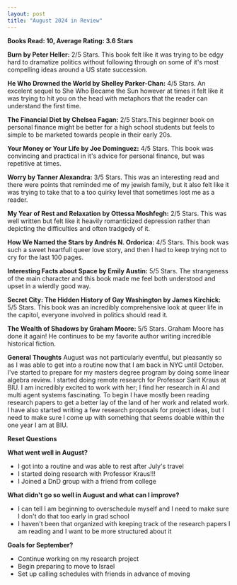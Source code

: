 ```yaml
---
layout: post
title: "August 2024 in Review"
---
```


**Books Read: 10, Average Rating: 3.6 Stars**

**Burn by Peter Heller:**  2/5 Stars. This book felt like it was trying to be edgy hard to dramatize politics without following through on some of it's most compelling ideas around a US state succession.

**He Who Drowned the World by Shelley Parker-Chan:**  4/5 Stars. An excelent sequel to She Who Became the Sun however at times it felt like it was trying to hit you on the head with metaphors that the reader can understand the first time.

**The Financial Diet by Chelsea Fagan:**  2/5 Stars.This beginner book on personal finance might be better for a high school students but feels to simple to be marketed towards people in their early 20s.

**Your Money or Your Life by Joe Dominguez:**  4/5 Stars. This book was convincing and practical in it's advice for personal finance, but was repetitive at times.

**Worry by Tanner Alexandra:**  3/5 Stars. This was an interesting read and there were points that reminded me of my jewish family, but it also felt like it was trying to take that to a too quirky level that sometimes lost me as a reader.

**My Year of Rest and Relaxation by Ottessa Moshfegh:**  2/5 Stars. This was well written but felt like it heavily romanticized depression rather than depicting the difficulties and often tradgedy of it.

**How We Named the Stars by Andrés N. Ordorica:**  4/5 Stars. This book was such a sweet heartfull queer love story, and then I had to keep trying not to cry for the last 100 pages.

**Interesting Facts about Space by Emily Austin:**  5/5 Stars. The strangeness of the main character and this book made me feel both understood and upset in a wierdly good way.

**Secret City: The Hidden History of Gay Washington by James Kirchick:**  5/5 Stars. This book was an incredibly comprehensive look at queer life in the capitol, everyone involved in politics should read it. 

**The Wealth of Shadows by Graham Moore:**  5/5 Stars. Graham Moore has done it again! He continues to be my favorite author writing incredible historical fiction. 


**General Thoughts**
August was not particularly eventful, but pleasantly so as I was able to get into a routine now that I am back in NYC until October. I've started to prepare for my masters degree program by doing some linear algebra review. I started doing remote research for Professor Sarit Kraus at BIU. I am incredibly excited to work with her; I find her research in AI and multi agent systems fascinating. To begin I have mostly been reading research papers to get a better lay of the land of her work and related work. I have also started writing a few research proposals for project ideas, but I need to make sure I come up with something that seems doable within the one year I am at BIU. 

**Reset Questions**

**What went well in August?**
- I got into a routine and was able to rest after July's travel
- I started doing research with Professor Kraus!!!
- I Joined a DnD group with a friend from college

**What didn't go so well in August and what can I improve?**
- I can tell I am beginning to overschedule myself and I need to make sure I don't do that too early in grad school
- I haven't been that organized with keeping track of the research papers I am reading and I want to be more structured about it

**Goals for September?**
- Continue working on my research project
- Begin preparing to move to Israel
- Set up calling schedules with friends in advance of moving

